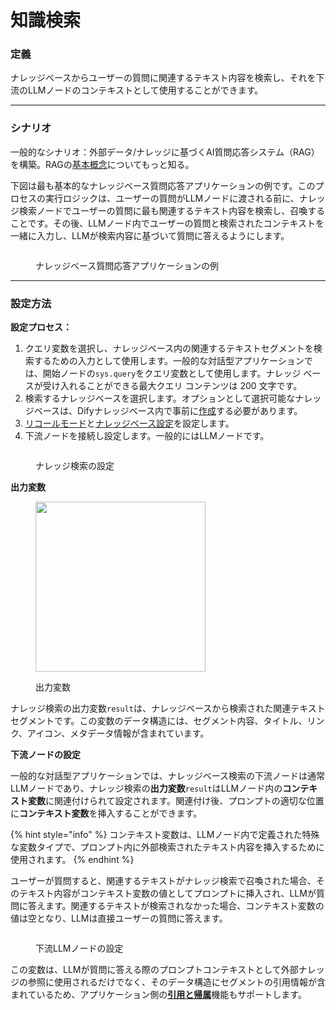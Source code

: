 # 知識検索

### 定義

ナレッジベースからユーザーの質問に関連するテキスト内容を検索し、それを下流のLLMノードのコンテキストとして使用することができます。

***

### シナリオ

一般的なシナリオ：外部データ/ナレッジに基づくAI質問応答システム（RAG）を構築。RAGの[基本概念](../../../learn-more/extended-reading/retrieval-augment/)についてもっと知る。

下図は最も基本的なナレッジベース質問応答アプリケーションの例です。このプロセスの実行ロジックは、ユーザーの質問がLLMノードに渡される前に、ナレッジ検索ノードでユーザーの質問に最も関連するテキスト内容を検索し、召喚することです。その後、LLMノード内でユーザーの質問と検索されたコンテキストを一緒に入力し、LLMが検索内容に基づいて質問に答えるようにします。

<figure><img src="https://assets-docs.dify.ai//img/jp/node/7370463e4375349357e22b58a799a428.webp" alt=""><figcaption><p>ナレッジベース質問応答アプリケーションの例</p></figcaption></figure>

***

### 設定方法

**設定プロセス：**

1. クエリ変数を選択し、ナレッジベース内の関連するテキストセグメントを検索するための入力として使用します。一般的な対話型アプリケーションでは、開始ノードの`sys.query`をクエリ変数として使用します。ナレッジ ベースが受け入れることができる最大クエリ コンテンツは 200 文字です。
2. 検索するナレッジベースを選択します。オプションとして選択可能なナレッジベースは、Difyナレッジベース内で事前に[作成](../../knowledge-base/create-knowledge-and-upload-documents.md#id-1-chuang-jian-zhi-shi-ku)する必要があります。
3. [リコールモード](../../../learn-more/extended-reading/retrieval-augment/retrieval.md)と[ナレッジベース設定](../../knowledge-base/knowledge-and-documents-maintenance.md#id-8-zhi-shi-ku-she-zhi)を設定します。
4. 下流ノードを接続し設定します。一般的にはLLMノードです。

<figure><img src="https://assets-docs.dify.ai//img/jp/node/511d0f2fa89a2bf45bb5ad96815cd554.webp" alt=""><figcaption><p>ナレッジ検索の設定</p></figcaption></figure>

**出力変数**

<figure><img src="https://assets-docs.dify.ai//img/jp/node/d4daeae93f3d1031dd4c2f39b1cd2b4e.webp" alt="" width="272"><figcaption><p>出力変数</p></figcaption></figure>

ナレッジ検索の出力変数`result`は、ナレッジベースから検索された関連テキストセグメントです。この変数のデータ構造には、セグメント内容、タイトル、リンク、アイコン、メタデータ情報が含まれています。

**下流ノードの設定**

一般的な対話型アプリケーションでは、ナレッジベース検索の下流ノードは通常LLMノードであり、ナレッジ検索の**出力変数**`result`はLLMノード内の**コンテキスト変数**に関連付けられて設定されます。関連付け後、プロンプトの適切な位置に**コンテキスト変数**を挿入することができます。

{% hint style="info" %}
コンテキスト変数は、LLMノード内で定義された特殊な変数タイプで、プロンプト内に外部検索されたテキスト内容を挿入するために使用されます。
{% endhint %}

ユーザーが質問すると、関連するテキストがナレッジ検索で召喚された場合、そのテキスト内容がコンテキスト変数の値としてプロンプトに挿入され、LLMが質問に答えます。関連するテキストが検索されなかった場合、コンテキスト変数の値は空となり、LLMは直接ユーザーの質問に答えます。

<figure><img src="https://assets-docs.dify.ai//img/jp/node/80afcc17bc011cab5fee75085927829a.webp" alt=""><figcaption><p>下流LLMノードの設定</p></figcaption></figure>

この変数は、LLMが質問に答える際のプロンプトコンテキストとして外部ナレッジの参照に使用されるだけでなく、そのデータ構造にセグメントの引用情報が含まれているため、アプリケーション側の[**引用と帰属**](../../knowledge-base/retrieval-test-and-citation.md#id-2-yin-yong-yu-gui-shu)機能もサポートします。
